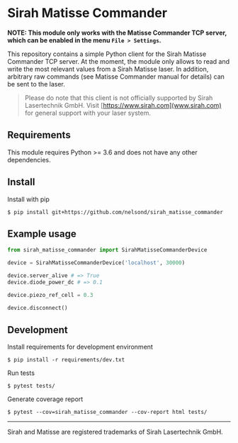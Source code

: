 # Sirah Matisse Commander

**NOTE: This module only works with the Matisse Commander TCP server, which can be enabled in the menu `File > Settings`.**

This repository contains a simple Python client for the Sirah Matisse Commander TCP server. At the moment, the module only allows to read and write the most relevant values from a Sirah Matisse laser. In addition, arbitrary raw commands (see Matisse Commander manual for details) can be sent to the laser.

> Please do note that this client is not officially supported by Sirah Lasertechnik GmbH. Visit [https://www.sirah.com](www.sirah.com) for general support with your laser system.

## Requirements

This module requires Python >= 3.6 and does not have any other dependencies.

## Install

Install with pip

```shell
$ pip install git+https://github.com/nelsond/sirah_matisse_commander
```

## Example usage

```python
from sirah_matisse_commander import SirahMatisseCommanderDevice

device = SirahMatisseCommanderDevice('localhost', 30000)

device.server_alive # => True
device.diode_power_dc # => 0.1

device.piezo_ref_cell = 0.3

device.disconnect()
```

## Development

Install requirements for development environment

```shell
$ pip install -r requirements/dev.txt
```

Run tests

```shell
$ pytest tests/
```

Generate coverage report

```shell
$ pytest --cov=sirah_matisse_commander --cov-report html tests/
```

---

Sirah and Matisse are registered trademarks of Sirah Lasertechnik GmbH.
